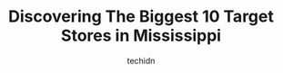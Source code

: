 ---
layout: ampstory
image: https://i0.wp.com/www.depkes.org/wp-content/uploads/2023/06/target-0-in-mississippi-1685968651.jpeg?resize=640,853
author: techidn
featured: false
description: Discover the impressive array of Target options in Mississippi, where you can find 10 of the largest Target establishments in the area. From renowned classics to hidden gems, Mississippi off
title: Discovering The Biggest 10 Target Stores in Mississippi
cover:
   title: Discovering The Biggest 10 Target Stores in Mississippi
   subtitle: Rickpate
   background: https://www.depkes.org/wp-content/uploads/2023/06/target-0-in-mississippi-1685968651.jpeg

pages: 
 - layout: thirds
   top: <h1>#1 Target</h1>
   bottom: "<p>I had a pleasant shopping experience here today. Some aisles are not as organized as others, but its small enough to look over. They have some great candles on sale, g</p>"
   background: https://www.depkes.org/wp-content/uploads/2023/06/target-1-in-mississippi-1685968651.jpeg
   backgroundblur: true
 - layout: thirds
   top: <h1>#2 Target</h1>
   bottom: "<p>3867 Promenade Pkwy, DIberville, MS 39540, United States</p>"
   background: https://www.depkes.org/wp-content/uploads/2023/06/target-2-in-mississippi-1685968652.jpeg
   cta:
      link: https://www.depkes.org/blog/discovering-the-biggest-10-target-stores-in-mississippi/
      text: Discovering The Biggest 10 Target Stores in Mississippi
 - layout: thirds
   top: <h1>#3 Target</h1>
   bottom: "<p>170 Promenade Blvd, Flowood, MS 39232, United States</p>"
   background: https://www.depkes.org/wp-content/uploads/2023/06/target-3-in-mississippi-1685968652.jpeg
   cta:
      link: https://www.depkes.org/blog/discovering-the-biggest-10-target-stores-in-mississippi/
      text: Discovering The Biggest 10 Target Stores in Mississippi
 - layout: thirds
   top: <h1>#4 Target</h1>
   bottom: "<p>6365 I 55 N, Jackson, MS 39213, United States</p>"
   background: https://images.unsplash.com/photo-1604871000636-074fa5117945?ixlib=rb-4.0.3&ixid=MnwxMjA3fDB8MHxwaG90by1wYWdlfHx8fGVufDB8fHx8&auto=format&fit=crop&w=640&h=853&q=80
   cta:
      link: https://www.depkes.org/blog/discovering-the-biggest-10-target-stores-in-mississippi/
      text: Discovering The Biggest 10 Target Stores in Mississippi
 - layout: thirds
   top: <h1>#5 Target</h1>
   bottom: "<p>6143 US-98 Ste 80, Hattiesburg, MS 39402, United States</p>"
   background: https://images.unsplash.com/photo-1484589065579-248aad0d8b13?ixlib=rb-4.0.3&ixid=MnwxMjA3fDB8MHxwaG90by1wYWdlfHx8fGVufDB8fHx8&auto=format&fit=crop&w=640&h=853&q=80
   cta:
      link: https://www.depkes.org/blog/discovering-the-biggest-10-target-stores-in-mississippi/
      text: Discovering The Biggest 10 Target Stores in Mississippi
 - layout: thirds
   top: <h1>#6 Target</h1>
   bottom: "<p>325 New Byhalia Rd, Collierville, TN 38017, United States</p>"
   background: https://images.unsplash.com/photo-1552083974-186346191183?ixlib=rb-4.0.3&ixid=MnwxMjA3fDB8MHxwaG90by1wYWdlfHx8fGVufDB8fHx8&auto=format&fit=crop&w=640&h=853&q=80
   cta:
      link: https://www.depkes.org/blog/discovering-the-biggest-10-target-stores-in-mississippi/
      text: Discovering The Biggest 10 Target Stores in Mississippi
 - layout: thirds
   top: <h1>#7 Target Grocery</h1>
   bottom: "<p>6143 US-98 STE 80, Hattiesburg, MS 39402, United States</p>"
   background: https://images.unsplash.com/photo-1527066579998-dbbae57f45ce?ixlib=rb-4.0.3&ixid=MnwxMjA3fDB8MHxwaG90by1wYWdlfHx8fGVufDB8fHx8&auto=format&fit=crop&w=640&h=853&q=80
   cta:
      link: https://www.depkes.org/blog/discovering-the-biggest-10-target-stores-in-mississippi/
      text: Discovering The Biggest 10 Target Stores in Mississippi
 - layout: thirds
   middle: Continue reading...
   background: https://images.unsplash.com/photo-1591393223703-56fe1347ac62?ixlib=rb-4.0.3&ixid=MnwxMjA3fDB8MHxwaG90by1wYWdlfHx8fGVufDB8fHx8&auto=format&fit=crop&w=640&h=853&q=80
   cta:
      link: https://www.depkes.org/blog/discovering-the-biggest-10-target-stores-in-mississippi/
      text: Discovering The Biggest 10 Target Stores in Mississippi
      
---